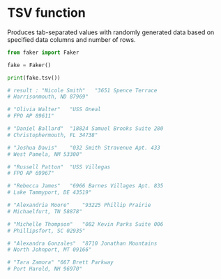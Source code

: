 # **TSV** function

Produces tab-separated values with randomly generated data based on specified data columns and number of rows.

```py
from faker import Faker

fake = Faker()

print(fake.tsv())

# result : "Nicole Smith"	"3651 Spence Terrace
# Harrisonmouth, ND 87969"

# "Olivia Walter"	"USS Oneal
# FPO AP 89611"

# "Daniel Ballard"	"18824 Samuel Brooks Suite 280
# Christophermouth, FL 34738"

# "Joshua Davis"	"032 Smith Stravenue Apt. 433
# West Pamela, NM 53300"

# "Russell Patton"	"USS Villegas
# FPO AP 69967"

# "Rebecca James"	"6966 Barnes Villages Apt. 835
# Lake Tammyport, DE 43519"

# "Alexandria Moore"	"93225 Phillip Prairie
# Michaelfurt, TN 58878"

# "Michelle Thompson"	"082 Kevin Parks Suite 006
# Phillipsfort, SC 02935"

# "Alexandra Gonzales"	"8710 Jonathan Mountains
# North Johnport, MT 09166"

# "Tara Zamora"	"667 Brett Parkway
# Port Harold, NH 96970"


```
